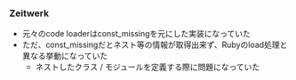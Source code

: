 ### Zeitwerk

* 元々のcode loaderはconst_missingを元にした実装になっていた
* ただ、const_missingだとネスト等の情報が取得出来ず、Rubyのload処理と異なる挙動になっていた
  * ネストしたクラス / モジュールを定義する際に問題になっていた
